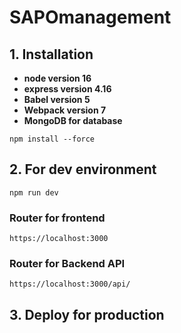 # SAPOmanagement

## 1. Installation

- **node version 16**
- **express version 4.16**
- **Babel version 5**
- **Webpack version 7**
- **MongoDB for database**
```
npm install --force
```
## 2. For dev environment
```
npm run dev
```
### Router for frontend
```
https://localhost:3000
```
### Router for Backend API
```
https://localhost:3000/api/
```

## 3. Deploy for production
